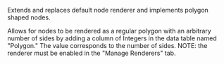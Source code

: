 Extends and replaces default node renderer and implements polygon shaped nodes.

Allows for nodes to be rendered as a regular polygon with an arbitrary number of sides by 
adding a column of Integers in the data table named "Polygon." The value corresponds to the number of sides.
NOTE: the renderer must be enabled in the "Manage Renderers" tab.
